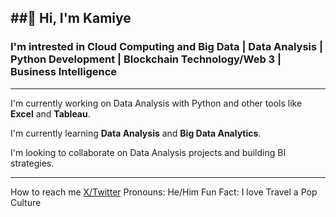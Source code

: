 ##👋 Hi, I'm Kamiye
---
### I'm intrested in **Cloud Computing and Big Data** | **Data Analysis** | **Python Development** | **Blockchain Technology/Web 3** | **Business Intelligence**
---
I'm currently working on Data Analysis with Python and other tools like **Excel** and **Tableau**.

I'm currently learning **Data Analysis** and **Big Data Analytics**.

I'm looking to collaborate on Data Analysis projects and building BI strategies.

---
How to reach me [X/Twitter](https://x.com/king_ksjo)
Pronouns: He/Him
Fun Fact: I love Travel a Pop Culture

<!--
**kingksjo/kingksjo** is a ✨ _special_ ✨ repository because its `README.md` (this file) appears on your GitHub profile.

Here are some ideas to get you started:

- 🔭 I’m currently working on ...
- 🌱 I’m currently learning ...
- 👯 I’m looking to collaborate on ...
- 🤔 I’m looking for help with ...
- 💬 Ask me about ...
- 📫 How to reach me: ...
- 😄 Pronouns: ...
- ⚡ Fun fact: ...
-->
